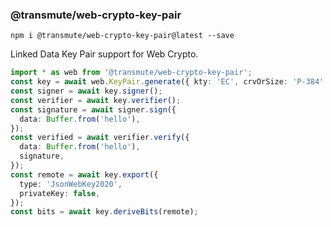 ### @transmute/web-crypto-key-pair

```
npm i @transmute/web-crypto-key-pair@latest --save
```

Linked Data Key Pair support for Web Crypto.

```ts
import * as web from '@transmute/web-crypto-key-pair';
const key = await web.KeyPair.generate({ kty: 'EC', crvOrSize: 'P-384' });
const signer = await key.signer();
const verifier = await key.verifier();
const signature = await signer.sign({
  data: Buffer.from('hello'),
});
const verified = await verifier.verify({
  data: Buffer.from('hello'),
  signature,
});
const remote = await key.export({
  type: 'JsonWebKey2020',
  privateKey: false,
});
const bits = await key.deriveBits(remote);
```
